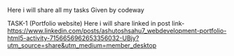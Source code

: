 Here i will share all my tasks Given by codeway

TASK-1 (Portfolio website)
Here i will share linked in post link- https://www.linkedin.com/posts/ashutoshsahu7_webdevelopment-portfolio-html5-activity-7156656962653356032-UBjy?utm_source=share&utm_medium=member_desktop
